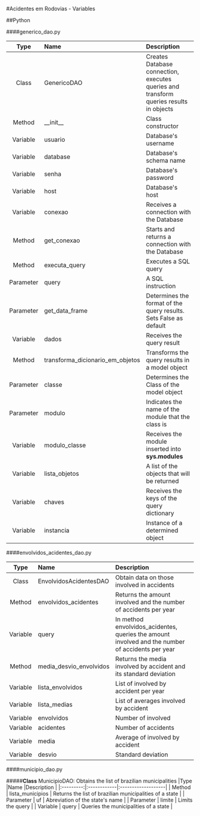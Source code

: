 #Acidentes em Rodovias - Variables

##Python

####generico_dao.py

|Type     |Name        |Description        |
|:---------:|:------------|:-------------------|
|Class    |GenericoDAO | Creates Database connection, executes queries and transform queries results in objects |
|Method   |\_\_init\_\_ | Class constructor |
|Variable | usuario | Database's username |
|Variable | database | Database's schema name|
|Variable | senha | Database's password |
|Variable | host | Database's host |
|Variable | conexao | Receives a connection with the Database |
|Method   | get_conexao | Starts and returns a connection with the Database |
|Method   | executa_query | Executes a SQL query |
|Parameter| query | A SQL instruction |
|Parameter| get\_data\_frame | Determines the format of the query results. Sets False as default |
|Variable | dados | Receives the query result |
|Method | transforma\_dicionario\_em\_objetos| Transforms the query results in a model object |
|Parameter| classe | Determines the Class of the model object |
|Parameter| modulo | Indicates the name of the module that the class is |
|Variable | modulo\_classe | Receives the module inserted into __sys.modules__ |
|Variable | lista_objetos | A list of the objects that will be returned |
|Variable | chaves | Receives the keys of the query dictionary |
|Variable | instancia | Instance of a determined object |

####envolvidos\_acidentes\_dao.py

|Type     |Name        |Description        |
|:---------:|:------------|:-------------------|
|Class | EnvolvidosAcidentesDAO | Obtain data on those involved in accidents |
|Method | envolvidos\_acidentes | Returns the amount involved and the number of accidents per year |
|Variable | query | In method envolvidos\_acidentes, queries the amount involved and the number of accidents per year |
|Method | media\_desvio\_envolvidos | Returns the media involved by accident and its standard deviation |
|Variable | lista\_envolvidos | List of involved by accident per year |
|Variable | lista\_medias | List of averages involved by accident |
|Variable | envolvidos | Number of involved |
|Variable | acidentes | Number of accidents |
|Variable | media | Average of involved by accident |
|Variable | desvio | Standard deviation |

####municipio_dao.py

#####__Class__ MunicipioDAO: Obtains the list of brazilian municipalities
|Type     |Name        |Description        |
|:---------:|:------------|:-------------------|
| Method | lista\_municipios | Returns the list of brazilian municipalities of a state |
| Parameter | uf | Abreviation of the state's name |
| Parameter | limite | Limits the query |
| Variable | query | Queries the municipalities of a state |

